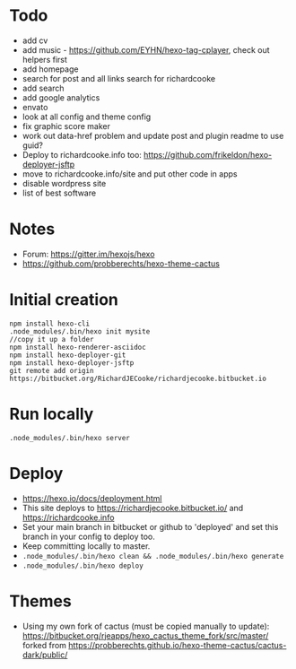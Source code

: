 # Todo
- add cv
- add music - https://github.com/EYHN/hexo-tag-cplayer, check out helpers first
- add homepage
- search for post and all links search for richardcooke
- add search
- add google analytics
- envato
- look at all config and theme config
- fix graphic score maker
- work out data-href problem and update post and plugin readme to use guid?
- Deploy to richardcooke.info too: https://github.com/frikeldon/hexo-deployer-jsftp
- move to richardcooke.info/site and put other code in apps
- disable wordpress site
- list of best software

# Notes
- Forum: https://gitter.im/hexojs/hexo
- https://github.com/probberechts/hexo-theme-cactus

# Initial creation
```
npm install hexo-cli
.node_modules/.bin/hexo init mysite
//copy it up a folder
npm install hexo-renderer-asciidoc
npm install hexo-deployer-git
npm install hexo-deployer-jsftp
git remote add origin https://bitbucket.org/RichardJECooke/richardjecooke.bitbucket.io
```

# Run locally
`.node_modules/.bin/hexo server`

# Deploy
- https://hexo.io/docs/deployment.html
- This site deploys to https://richardjecooke.bitbucket.io/ and https://richardcooke.info
- Set your main branch in bitbucket or github to 'deployed' and set this branch in your config to deploy too.
- Keep committing locally to master.
- `.node_modules/.bin/hexo clean && .node_modules/.bin/hexo generate`
- `.node_modules/.bin/hexo deploy`

# Themes
- Using my own fork of cactus (must be copied manually to update): https://bitbucket.org/rjeapps/hexo_cactus_theme_fork/src/master/
forked from https://probberechts.github.io/hexo-theme-cactus/cactus-dark/public/
